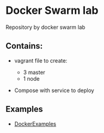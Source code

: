 # Docker Swarm lab

Repository by docker swarm lab

## Contains:
* vagrant file to create:
  - 3 master
  - 1 node

* Compose with service to deploy


## Examples
* [DockerExamples](DockerExamples.md "DockerExamples.md")
